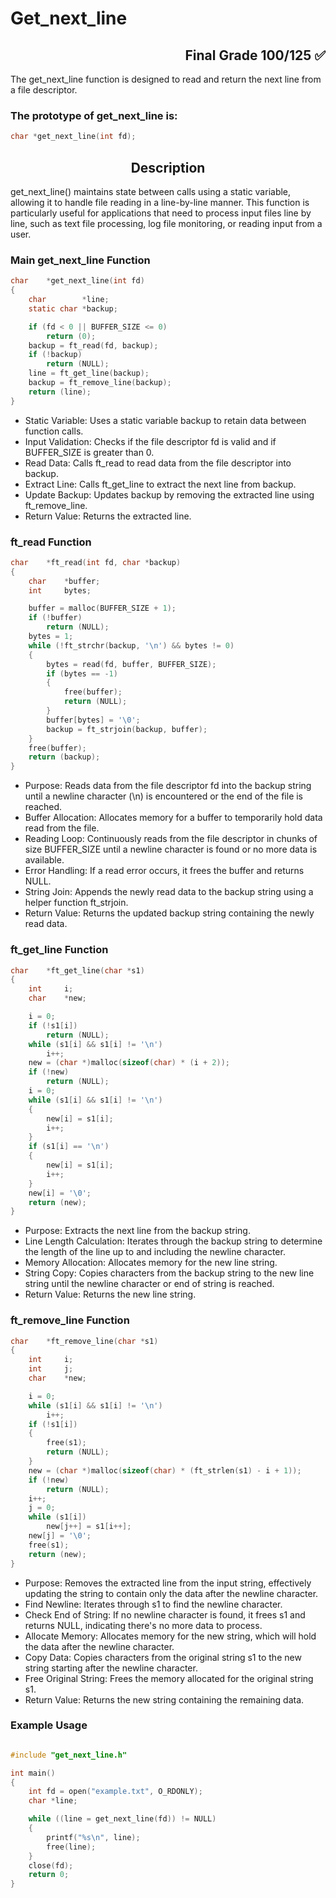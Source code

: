 <h1>Get_next_line</h1> <h2 align='right'>Final Grade 100/125 ✅ </h2>

The get_next_line function is designed to read and return the next line from a file descriptor. 

<h3>The prototype of get_next_line is:</h3>

```c
char *get_next_line(int fd);
```

<h2 align="center"> Description </h2>

get_next_line() maintains state between calls using a static variable, allowing it to handle file reading in a line-by-line manner. This function is particularly useful for applications that need to process input files line by line, such as text file processing, log file monitoring, or reading input from a user.

<h3>Main get_next_line Function</h3>

```c
char	*get_next_line(int fd)
{
	char		*line;
	static char	*backup;

	if (fd < 0 || BUFFER_SIZE <= 0)
		return (0);
	backup = ft_read(fd, backup);
	if (!backup)
		return (NULL);
	line = ft_get_line(backup);
	backup = ft_remove_line(backup);
	return (line);
}

```

- Static Variable: Uses a static variable backup to retain data between function calls.
- Input Validation: Checks if the file descriptor fd is valid and if BUFFER_SIZE is greater than 0.
- Read Data: Calls ft_read to read data from the file descriptor into backup.
- Extract Line: Calls ft_get_line to extract the next line from backup.
- Update Backup: Updates backup by removing the extracted line using ft_remove_line.
- Return Value: Returns the extracted line.

<h3>ft_read Function</h3>

```c
char	*ft_read(int fd, char *backup)
{
	char	*buffer;
	int		bytes;

	buffer = malloc(BUFFER_SIZE + 1);
	if (!buffer)
		return (NULL);
	bytes = 1;
	while (!ft_strchr(backup, '\n') && bytes != 0)
	{
		bytes = read(fd, buffer, BUFFER_SIZE);
		if (bytes == -1)
		{
			free(buffer);
			return (NULL);
		}
		buffer[bytes] = '\0';
		backup = ft_strjoin(backup, buffer);
	}
	free(buffer);
	return (backup);
}
```
- Purpose: Reads data from the file descriptor fd into the backup string until a newline character (\n) is encountered or the end of the file is reached.
- Buffer Allocation: Allocates memory for a buffer to temporarily hold data read from the file.
- Reading Loop: Continuously reads from the file descriptor in chunks of size BUFFER_SIZE until a newline character is found or no more data is available.
- Error Handling: If a read error occurs, it frees the buffer and returns NULL.
- String Join: Appends the newly read data to the backup string using a helper function ft_strjoin.
- Return Value: Returns the updated backup string containing the newly read data.

<h3>ft_get_line Function</h3>

```c
char	*ft_get_line(char *s1)
{
	int		i;
	char	*new;

	i = 0;
	if (!s1[i])
		return (NULL);
	while (s1[i] && s1[i] != '\n')
		i++;
	new = (char *)malloc(sizeof(char) * (i + 2));
	if (!new)
		return (NULL);
	i = 0;
	while (s1[i] && s1[i] != '\n')
	{
		new[i] = s1[i];
		i++;
	}
	if (s1[i] == '\n')
	{
		new[i] = s1[i];
		i++;
	}
	new[i] = '\0';
	return (new);
}

```

- Purpose: Extracts the next line from the backup string.
- Line Length Calculation: Iterates through the backup string to determine the length of the line up to and including the newline character.
- Memory Allocation: Allocates memory for the new line string.
- String Copy: Copies characters from the backup string to the new line string until the newline character or end of string is reached.
- Return Value: Returns the new line string.

<h3>ft_remove_line Function</h3>

```c
char	*ft_remove_line(char *s1)
{
	int		i;
	int		j;
	char	*new;

	i = 0;
	while (s1[i] && s1[i] != '\n')
		i++;
	if (!s1[i])
	{
		free(s1);
		return (NULL);
	}
	new = (char *)malloc(sizeof(char) * (ft_strlen(s1) - i + 1));
	if (!new)
		return (NULL);
	i++;
	j = 0;
	while (s1[i])
		new[j++] = s1[i++];
	new[j] = '\0';
	free(s1);
	return (new);
}

```
- Purpose: Removes the extracted line from the input string, effectively updating the string to contain only the data after the newline character.
- Find Newline: Iterates through s1 to find the newline character.
- Check End of String: If no newline character is found, it frees s1 and returns NULL, indicating there's no more data to process.
- Allocate Memory: Allocates memory for the new string, which will hold the data after the newline character.
- Copy Data: Copies characters from the original string s1 to the new string starting after the newline character.
- Free Original String: Frees the memory allocated for the original string s1.
- Return Value: Returns the new string containing the remaining data.

<h3>Example Usage</h3>

```c

#include "get_next_line.h"

int main()
{
    int fd = open("example.txt", O_RDONLY);
    char *line;

    while ((line = get_next_line(fd)) != NULL)
    {
        printf("%s\n", line);
        free(line);
    }
    close(fd);
    return 0;
}

```










































